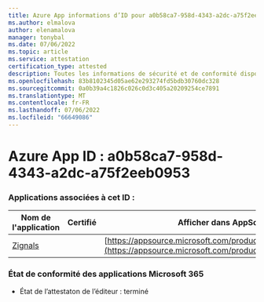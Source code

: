 ```yaml
---
title: Azure App informations d’ID pour a0b58ca7-958d-4343-a2dc-a75f2eeb0953
ms.author: elmalova
author: elenamalova
manager: tonybal
ms.date: 07/06/2022
ms.topic: article
ms.service: attestation
certification_type: attested
description: Toutes les informations de sécurité et de conformité disponibles pour a0b58ca7-958d-4343-a2dc-a75f2eeb0953.
ms.openlocfilehash: 83b8102345d05ae62e293274fd5bdb30760dc328
ms.sourcegitcommit: 0a0b39a4c1826c026c0d3c405a20209254ce7891
ms.translationtype: MT
ms.contentlocale: fr-FR
ms.lasthandoff: 07/06/2022
ms.locfileid: "66649086"
---
```

# <a name="azure-app-id-a0b58ca7-958d-4343-a2dc-a75f2eeb0953"></a>Azure App ID : a0b58ca7-958d-4343-a2dc-a75f2eeb0953


### <a name="apps-associated-with-this-id"></a>Applications associées à cet ID :
| **Nom de l'application** | **Certifié** | **Afficher dans AppSource** |
|--------------|---------------|-----------------------|
| [Zignals](../forward/WA200003201.md) |  | [https://appsource.microsoft.com/product/office/WA200003201](https://appsource.microsoft.com/product/office/WA200003201) |

### <a name="microsoft-365-app-compliance-status"></a>État de conformité des applications Microsoft 365
- État de l’attestaton de l’éditeur : terminé
